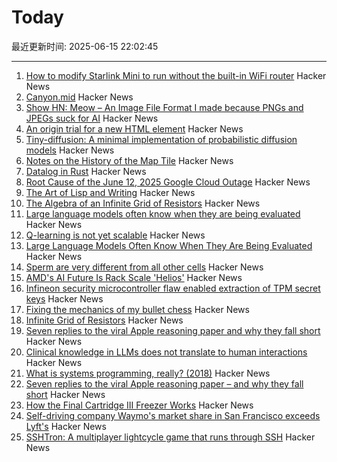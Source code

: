 # Today

最近更新时间: 2025-06-15 22:02:45

--- 
1. [How to modify Starlink Mini to run without the built-in WiFi router](https://olegkutkov.me/2025/06/15/how-to-modify-starlink-mini-to-run-without-the-built-in-wifi-router/) Hacker News
2. [Canyon.mid](https://canyonmid.com/) Hacker News
3. [Show HN: Meow – An Image File Format I made because PNGs and JPEGs suck for AI](https://github.com/Kuberwastaken/meow) Hacker News
4. [An origin trial for a new HTML <permission> element](https://developer.chrome.com/blog/permission-element-origin-trial) Hacker News
5. [Tiny-diffusion: A minimal implementation of probabilistic diffusion models](https://github.com/tanelp/tiny-diffusion) Hacker News
6. [Notes on the History of the Map Tile](https://placing.technology/notes-on-the-history-of-the-map-tile) Hacker News
7. [Datalog in Rust](https://github.com/frankmcsherry/blog/blob/master/posts/2025-06-03.md) Hacker News
8. [Root Cause of the June 12, 2025 Google Cloud Outage](https://twitter.com/0xTib3rius/status/1933702904734429560) Hacker News
9. [The Art of Lisp and Writing](https://www.dreamsongs.com/ArtOfLisp.html) Hacker News
10. [The Algebra of an Infinite Grid of Resistors](https://www.mathpages.com/home/kmath669/kmath669.htm) Hacker News
11. [Large language models often know when they are being evaluated](https://arxiv.org/abs/2505.23836) Hacker News
12. [Q-learning is not yet scalable](https://seohong.me/blog/q-learning-is-not-yet-scalable/) Hacker News
13. [Large Language Models Often Know When They Are Being Evaluated](https://arxiv.org/abs/2505.23836) Hacker News
14. [Sperm are very different from all other cells](https://www.bbc.com/future/article/20250613-untangling-the-mysteries-of-what-we-dont-know-about-sperm) Hacker News
15. [AMD's AI Future Is Rack Scale 'Helios'](https://morethanmoore.substack.com/p/amds-ai-future-is-rack-scale-helios) Hacker News
16. [Infineon security microcontroller flaw enabled extraction of TPM secret keys](https://it4sec.substack.com/p/a-flaw-in-infineons-security-microcontrollers) Hacker News
17. [Fixing the mechanics of my bullet chess](https://jacobbrazeal.wordpress.com/2025/06/14/fixing-the-mechanics-of-my-bullet-chess/) Hacker News
18. [Infinite Grid of Resistors](https://www.mathpages.com/home/kmath668/kmath668.htm) Hacker News
19. [Seven replies to the viral Apple reasoning paper and why they fall short](https://garymarcus.substack.com/p/seven-replies-to-the-viral-apple) Hacker News
20. [Clinical knowledge in LLMs does not translate to human interactions](https://arxiv.org/pdf/2504.18919) Hacker News
21. [What is systems programming, really? (2018)](https://willcrichton.net/notes/systems-programming/) Hacker News
22. [Seven replies to the viral Apple reasoning paper – and why they fall short](https://garymarcus.substack.com/p/seven-replies-to-the-viral-apple) Hacker News
23. [How the Final Cartridge III Freezer Works](https://www.pagetable.com/?p=1810) Hacker News
24. [Self-driving company Waymo's market share in San Francisco exceeds Lyft's](https://underscoresf.com/in-san-francisco-waymo-has-now-bested-lyft-uber-is-next/) Hacker News
25. [SSHTron: A multiplayer lightcycle game that runs through SSH](https://github.com/zachlatta/sshtron) Hacker News
